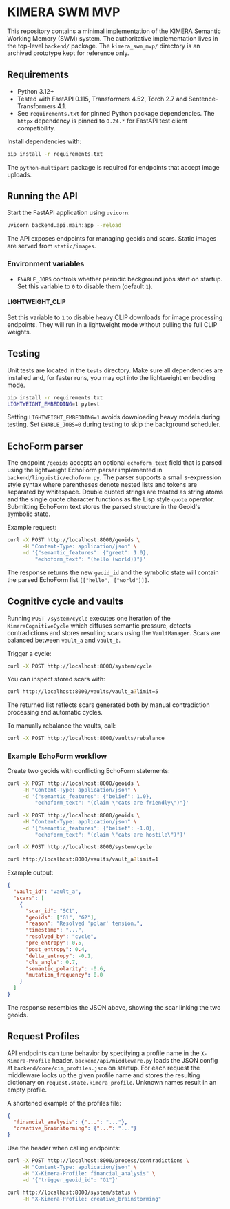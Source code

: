 # KIMERA SWM MVP

This repository contains a minimal implementation of the KIMERA Semantic Working Memory (SWM) system.
The authoritative implementation lives in the top-level `backend/` package. The `kimera_swm_mvp/` directory is an archived prototype kept for reference only.

## Requirements

- Python 3.12+
- Tested with FastAPI 0.115, Transformers 4.52, Torch 2.7 and
  Sentence-Transformers 4.1.
- See `requirements.txt` for pinned Python package dependencies. The
  `httpx` dependency is pinned to `0.24.*` for FastAPI test client
  compatibility.

Install dependencies with:
```bash
pip install -r requirements.txt
```
The `python-multipart` package is required for endpoints that accept image uploads.

## Running the API

Start the FastAPI application using `uvicorn`:

```bash
uvicorn backend.api.main:app --reload
```

The API exposes endpoints for managing geoids and scars. Static images are served from `static/images`.

### Environment variables

- `ENABLE_JOBS` controls whether periodic background jobs start on startup. Set this variable to `0` to disable them (default `1`).

#### LIGHTWEIGHT_CLIP

Set this variable to `1` to disable heavy CLIP downloads for image processing
endpoints. They will run in a lightweight mode without pulling the full CLIP
weights.

## Testing

Unit tests are located in the `tests` directory. Make sure all dependencies are installed and, for faster runs, you may opt into the lightweight embedding mode.

```bash
pip install -r requirements.txt
LIGHTWEIGHT_EMBEDDING=1 pytest
```

Setting `LIGHTWEIGHT_EMBEDDING=1` avoids downloading heavy models during testing.
Set `ENABLE_JOBS=0` during testing to skip the background scheduler.

## EchoForm parser

The endpoint `/geoids` accepts an optional `echoform_text` field that is parsed
using the lightweight EchoForm parser implemented in
`backend/linguistic/echoform.py`.
The parser supports a small s-expression style syntax where parentheses denote
nested lists and tokens are separated by whitespace.  Double quoted strings are
treated as string atoms and the single quote character functions as the Lisp
style `quote` operator.  Submitting EchoForm text stores the parsed structure in
the Geoid's symbolic state.

Example request:

```bash
curl -X POST http://localhost:8000/geoids \
     -H "Content-Type: application/json" \
     -d '{"semantic_features": {"greet": 1.0},
         "echoform_text": "(hello (world))"}'
```

The response returns the new `geoid_id` and the symbolic state will contain the
parsed EchoForm list `[["hello", ["world"]]]`.

## Cognitive cycle and vaults

Running `POST /system/cycle` executes one iteration of the
`KimeraCognitiveCycle` which diffuses semantic pressure, detects contradictions
and stores resulting scars using the `VaultManager`. Scars are balanced between
`vault_a` and `vault_b`.

Trigger a cycle:

```bash
curl -X POST http://localhost:8000/system/cycle
```

You can inspect stored scars with:

```bash
curl http://localhost:8000/vaults/vault_a?limit=5
```

The returned list reflects scars generated both by manual contradiction
processing and automatic cycles.

To manually rebalance the vaults, call:

```bash
curl -X POST http://localhost:8000/vaults/rebalance
```

### Example EchoForm workflow

Create two geoids with conflicting EchoForm statements:

```bash
curl -X POST http://localhost:8000/geoids \
     -H "Content-Type: application/json" \
     -d '{"semantic_features": {"belief": 1.0},
         "echoform_text": "(claim \"cats are friendly\")"}'

curl -X POST http://localhost:8000/geoids \
     -H "Content-Type: application/json" \
     -d '{"semantic_features": {"belief": -1.0},
         "echoform_text": "(claim \"cats are hostile\")"}'

curl -X POST http://localhost:8000/system/cycle

curl http://localhost:8000/vaults/vault_a?limit=1
```
Example output:
```json
{
  "vault_id": "vault_a",
  "scars": [
    {
      "scar_id": "SC1",
      "geoids": ["G1", "G2"],
      "reason": "Resolved 'polar' tension.",
      "timestamp": "...",
      "resolved_by": "cycle",
      "pre_entropy": 0.5,
      "post_entropy": 0.4,
      "delta_entropy": -0.1,
      "cls_angle": 0.7,
      "semantic_polarity": -0.6,
      "mutation_frequency": 0.0
    }
  ]
}
```


The response resembles the JSON above, showing the scar linking the two geoids.

## Request Profiles

API endpoints can tune behavior by specifying a profile name in the `X-Kimera-Profile` header. `backend/api/middleware.py` loads the JSON config at `backend/core/cim_profiles.json` on startup. For each request the middleware looks up the given profile name and stores the resulting dictionary on `request.state.kimera_profile`. Unknown names result in an empty profile.

A shortened example of the profiles file:

```json
{
  "financial_analysis": {"...": "..."},
  "creative_brainstorming": {"...": "..."}
}
```

Use the header when calling endpoints:

```bash
curl -X POST http://localhost:8000/process/contradictions \
     -H "Content-Type: application/json" \
     -H "X-Kimera-Profile: financial_analysis" \
     -d '{"trigger_geoid_id": "G1"}'

curl http://localhost:8000/system/status \
     -H "X-Kimera-Profile: creative_brainstorming"
```
